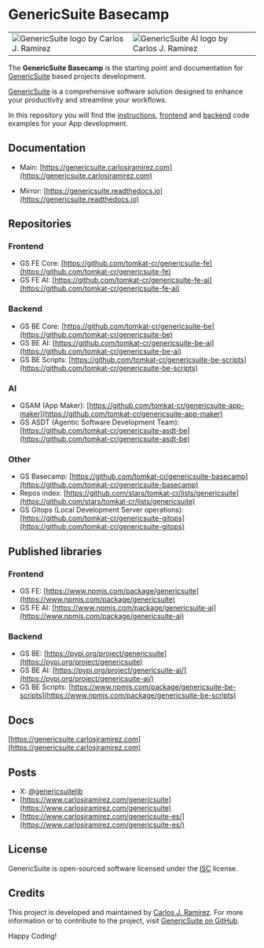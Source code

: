 # GenericSuite Basecamp

<table cellpadding="0" cellspacing="0" style="border: 0px white;">
    <tr>
        <td>
            <img
                src="https://genericsuite.carlosjramirez.com/images/gs_logo_circle.svg"
                title="GenericSuite logo by Carlos J. Ramirez"
            />
        </td>
        <td>
            <img
                src="https://genericsuite.carlosjramirez.com/images/gs_ai_logo_circle.svg"
                title="GenericSuite AI logo by Carlos J. Ramirez"
            />
        </td>
    </tr>
</table>

The **GenericSuite Basecamp** is the starting point and documentation for [GenericSuite](https://genericsuite.carlosjramirez.com) based projects development.

[GenericSuite](https://genericsuite.carlosjramirez.com) is a comprehensive software solution designed to enhance your productivity and streamline your workflows.

In this repository you will find the [instructions](https://genericsuite.carlosjramirez.com/Configuration-Guide/), [frontend](https://genericsuite.carlosjramirez.com/Configuration-Guide/#app-frontend) and [backend](https://genericsuite.carlosjramirez.com/Configuration-Guide/#app-backend) code examples for your App development.

## Documentation

* Main: [https://genericsuite.carlosjramirez.com](https://genericsuite.carlosjramirez.com)

* Mirror: [https://genericsuite.readthedocs.io](https://genericsuite.readthedocs.io)

## Repositories

### Frontend

* GS FE Core: [https://github.com/tomkat-cr/genericsuite-fe](https://github.com/tomkat-cr/genericsuite-fe)
* GS FE AI: [https://github.com/tomkat-cr/genericsuite-fe-ai](https://github.com/tomkat-cr/genericsuite-fe-ai)

### Backend

* GS BE Core: [https://github.com/tomkat-cr/genericsuite-be](https://github.com/tomkat-cr/genericsuite-be)
* GS BE AI: [https://github.com/tomkat-cr/genericsuite-be-ai](https://github.com/tomkat-cr/genericsuite-be-ai)
* GS BE Scripts: [https://github.com/tomkat-cr/genericsuite-be-scripts](https://github.com/tomkat-cr/genericsuite-be-scripts)

### AI

* GSAM (App Maker): [https://github.com/tomkat-cr/genericsuite-app-maker](https://github.com/tomkat-cr/genericsuite-app-maker)
* GS ASDT (Agentic Software Development Team): [https://github.com/tomkat-cr/genericsuite-asdt-be](https://github.com/tomkat-cr/genericsuite-asdt-be)

### Other

* GS Basecamp: [https://github.com/tomkat-cr/genericsuite-basecamp](https://github.com/tomkat-cr/genericsuite-basecamp)
* Repos index: [https://github.com/stars/tomkat-cr/lists/genericsuite](https://github.com/stars/tomkat-cr/lists/genericsuite)
* GS Gitops (Local Development Server operations): [https://github.com/tomkat-cr/genericsuite-gitops](https://github.com/tomkat-cr/genericsuite-gitops)

## Published libraries

### Frontend
* GS FE: [https://www.npmjs.com/package/genericsuite](https://www.npmjs.com/package/genericsuite)
* GS FE AI: [https://www.npmjs.com/package/genericsuite-ai](https://www.npmjs.com/package/genericsuite-ai)

### Backend
* GS BE: [https://pypi.org/project/genericsuite](https://pypi.org/project/genericsuite)
* GS BE AI: [https://pypi.org/project/genericsuite-ai/](https://pypi.org/project/genericsuite-ai/)
* GS BE Scripts: [https://www.npmjs.com/package/genericsuite-be-scripts](https://www.npmjs.com/package/genericsuite-be-scripts)

## Docs

[https://genericsuite.carlosjramirez.com](https://genericsuite.carlosjramirez.com)

## Posts

* X: [@genericsuitelib](https://twitter.com/genericsuitelib)
* [https://www.carlosjramirez.com/genericsuite](https://www.carlosjramirez.com/genericsuite)
* [https://www.carlosjramirez.com/genericsuite-es/](https://www.carlosjramirez.com/genericsuite-es/)

## License

GenericSuite is open-sourced software licensed under the [ISC](https://github.com/tomkat-cr/genericsuite-basecamp/blob/main/LICENSE) license.

## Credits

This project is developed and maintained by [Carlos J. Ramirez](https://www.carlosjramirez.com). For more information or to contribute to the project, visit [GenericSuite on GitHub](https://github.com/tomkat-cr/genericsuite-basecamp).

Happy Coding!